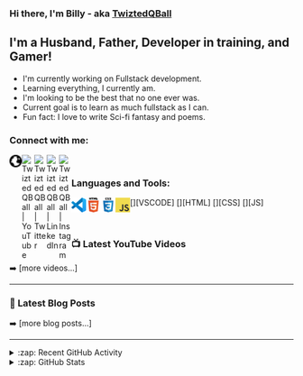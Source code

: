 ### Hi there, I'm Billy - aka [TwiztedQBall][website]

## I'm a Husband, Father, Developer in training, and Gamer!

- I'm currently working on Fullstack development.
- Learning everything, I currently am.
- I'm looking to be the best that no one ever was.
- Current goal is to learn as much fullstack as I can.
- Fun fact: I love to write Sci-fi fantasy and poems.

### Connect with me:

[<img align="left" alt="TwiztedQBall.com" width="22px" src="https://raw.githubusercontent.com/iconic/open-iconic/master/svg/globe.svg" />][website]
[<img align="left" alt="TwiztedQBall | YouTube" width="22px" src="https://cdn.jsdelivr.net/npm/simple-icons@v3/icons/youtube.svg" />][youtube]
[<img align="left" alt="TwiztedQBall | Twitter" width="22px" src="https://cdn.jsdelivr.net/npm/simple-icons@v3/icons/twitter.svg" />][twitter]
[<img align="left" alt="TwiztedQBall | LinkedIn" width="22px" src="https://cdn.jsdelivr.net/npm/simple-icons@v3/icons/linkedin.svg" />][linkedin]
[<img align="left" alt="TwiztedQBall | Instagram" width="22px" src="https://cdn.jsdelivr.net/npm/simple-icons@v3/icons/instagram.svg" />][instagram]

<br />

### Languages and Tools:

[<img align="left" alt="Visual Studio Code" width="26px" src="https://raw.githubusercontent.com/github/explore/80688e429a7d4ef2fca1e82350fe8e3517d3494d/topics/visual-studio-code/visual-studio-code.png" />][VSCODE]
[<img align="left" alt="HTML5" width="26px" src="https://raw.githubusercontent.com/github/explore/80688e429a7d4ef2fca1e82350fe8e3517d3494d/topics/html/html.png" />][HTML]
[<img align="left" alt="CSS3" width="26px" src="https://raw.githubusercontent.com/github/explore/80688e429a7d4ef2fca1e82350fe8e3517d3494d/topics/css/css.png" />][CSS]
[<img align="left" alt="JavaScript" width="26px" src="https://raw.githubusercontent.com/github/explore/80688e429a7d4ef2fca1e82350fe8e3517d3494d/topics/javascript/javascript.png" />][JS]

<br />

### 📺 Latest YouTube Videos

<!-- YOUTUBE:START -->

<!-- YOUTUBE:END -->

➡️ [more videos...]

---

### 📕 Latest Blog Posts

<!-- BLOG-POST-LIST:START -->

<!-- BLOG-POST-LIST:END -->

➡️ [more blog posts...]

---

<details>
  <summary>:zap: Recent GitHub Activity</summary>
  
<!--START_SECTION:activity-->

<!--END_SECTION:activity-->

</details>

<details>
  <summary>:zap: GitHub Stats</summary>

</details>

[website]: https://
[course]: https://www.udemy.com/course/the-complete-web-development-bootcamp/
[twitter]: https://twitter.com/TwiztedQBall
[youtube]: https://www.youtube.com/channel/UChNuUjb7CScyzPiEBjI968A
[instagram]: https://instagram.com/TwiztedQBall
[linkedin]: https://linkedin.com/in/TwiztedQBall
